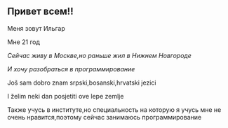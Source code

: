 ## Привет всем!!

Меня зовут Ильгар

Мне 21 год

*Сейчас живу в Москве,но раньше жил в Нижнем Новгороде*

_И хочу разобраться в программирование_


Još sam dobro znam srpski,bosanski,hrvatski jezici

I žеlim neki dan posjetiti ove lepe zemlje


Также учусь в институте,но специальность на которую я учусь мне не очень нравится,поэтому сейчас занимаюсь программирование



